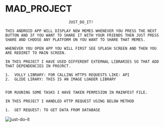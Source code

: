 # MAD_PROJECT

								JUST_DO_IT!

	THIS ANDROID APP WILL DISPLAY NEW MEMES WHENEVER YOU PRESS THE NEXT BUTTON AND IF YOU WANT TO SHARE IT WITH YOUR FRIENDS THEN JUST PRESS SHARE AND CHOOSE ANY PLATFORM ON YOU WANT TO SHARE THAT MEMES.

	WHENEVER YOU OPEN APP YOU WILL FIRST SEE SPLASH SCREEN AND THEN YOU ARE REDIRET TO MAIN SCREEN.

	IN THIS PROJECT I HAVE USED DIFFERENT EXTERNAL LIBRARIES SO THAT ADD THAT DEPENDENCIES IN PROJRCT.

	1.	VOLLY LIBRARY: FOR CALLING HTTPS REQUESTS LIKE: API
	2.	GLIDE LIRARY: THIS IS AN IMAGE LOADER LIBRARY


	FOR RUUNING SOME TASKS I HAVE TAKEN PERMISION IN MAINFEST FILE.

	IN THIS PROJECT I HANDLED HTTP REQUEST USING BELOW METHOD

	1.	GET REQUEST: TO GET DATA FROM DATABASE
  
  
  
![just-do-it](https://user-images.githubusercontent.com/72153454/145782960-86a38db0-32d7-4ecf-b920-842c77cdbf99.png)
